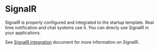 # SignalR

SignalR is properly configured and integrated to the startup template. Real time notification and chat systems use it. You can direcly use SignalR in your applications.

See [SignalR integration](https://aspnetboilerplate.com/Pages/Documents/SignalR-Integration) document for more information on SignalR.